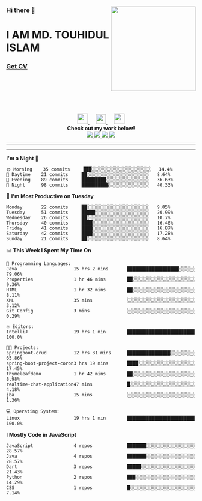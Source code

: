 <div>
<img align="right" width="225" height="225" src="https://touhid-jisan.github.io/img/about-us.png">
<div>
  <h3> </h3>
  <h3> </h3>
  <h3>Hi there 👋</h3>
  <h1>I AM MD. TOUHIDUL ISLAM</h1>
 <!-- <h3>Software Engineer</h3> -->
  <h3> <a href="https://touhid-jisan.github.io/pdf/Touhidul_Islam.pdf"><span>Get CV</span></a></h3>
</div>
</div>
<br/><br/><br/><br/><br/>

<p align="center">
  <a href= "https://www.instagram.com/touhid_jisan/">
    <img src="https://img.icons8.com/ios-glyphs/256/000000/instagram-new.svg" width="28px"/>
  </a>
  &emsp;
  <a href="https://www.linkedin.com/in/touhid-jisan/">
    <img src="https://img.icons8.com/ios-filled/256/000000/linkedin.svg" width="26px"/>
  </a>
  &emsp;
  <a href="http://touhid-jisan.github.io/">
    <img src="https://img.icons8.com/material/256/000000/globe--v1.png" width="28px"/>
  </a>
  <br> 
  <strong>Check out my work below!</strong><br>
  
  <a href="https://badges.pufler.dev/years/touhid-jisan?style=flat-square&color=black&logo=github">
    <img src="https://badges.pufler.dev/years/touhid-jisan?style=flat-square&color=black&logo=github">
  </a>
  <a href="https://github.com/touhid-jisan?tab=repositories">
    <img src="https://badges.pufler.dev/repos/touhid-jisan?style=flat-square&color=black&logo=github">
  </a>
  <a href="https://gist.github.com/touhid-jisan">
    <img src="https://badges.pufler.dev/gists/touhid-jisan?style=flat-square&color=black&logo=github">
  </a>
  <a href="https://github.com/touhid-jisan">
    <img src="https://badges.pufler.dev/commits/monthly/touhid-jisan?style=flat-square&color=black&logo=github">
  </a>
</p>
<hr><hr>
<!--
**touhid-jisan/touhid-jisan** is a ✨ _special_ ✨ repository because its `README.md` (this file) appears on your GitHub profile.

Here are some ideas to get you started:

- 🔭 I’m currently working on ...
- 🌱 I’m currently learning ...
- 👯 I’m looking to collaborate on ...
- 🤔 I’m looking for help with ...
- 💬 Ask me about ...
- 📫 How to reach me: ...
- 😄 Pronouns: ...
- ⚡ Fun fact: ...
-->

<!--START_SECTION:waka-->
**I'm a Night 🦉** 

```text
🌞 Morning    35 commits     ███░░░░░░░░░░░░░░░░░░░░░░   14.4% 
🌆 Daytime    21 commits     ██░░░░░░░░░░░░░░░░░░░░░░░   8.64% 
🌃 Evening    89 commits     █████████░░░░░░░░░░░░░░░░   36.63% 
🌙 Night      98 commits     ██████████░░░░░░░░░░░░░░░   40.33%

```
📅 **I'm Most Productive on Tuesday** 

```text
Monday       22 commits     ██░░░░░░░░░░░░░░░░░░░░░░░   9.05% 
Tuesday      51 commits     █████░░░░░░░░░░░░░░░░░░░░   20.99% 
Wednesday    26 commits     ██░░░░░░░░░░░░░░░░░░░░░░░   10.7% 
Thursday     40 commits     ████░░░░░░░░░░░░░░░░░░░░░   16.46% 
Friday       41 commits     ████░░░░░░░░░░░░░░░░░░░░░   16.87% 
Saturday     42 commits     ████░░░░░░░░░░░░░░░░░░░░░   17.28% 
Sunday       21 commits     ██░░░░░░░░░░░░░░░░░░░░░░░   8.64%

```


📊 **This Week I Spent My Time On** 

```text
💬 Programming Languages: 
Java                     15 hrs 2 mins       ███████████████████░░░░░░   79.06% 
Properties               1 hr 46 mins        ██░░░░░░░░░░░░░░░░░░░░░░░   9.36% 
HTML                     1 hr 32 mins        ██░░░░░░░░░░░░░░░░░░░░░░░   8.11% 
XML                      35 mins             ░░░░░░░░░░░░░░░░░░░░░░░░░   3.12% 
Git Config               3 mins              ░░░░░░░░░░░░░░░░░░░░░░░░░   0.29%

🔥 Editors: 
IntelliJ                 19 hrs 1 min        █████████████████████████   100.0%

🐱‍💻 Projects: 
springboot-crud          12 hrs 31 mins      ████████████████░░░░░░░░░   65.86% 
spring-boot-project-coron3 hrs 19 mins       ████░░░░░░░░░░░░░░░░░░░░░   17.45% 
thymeleafdemo            1 hr 42 mins        ██░░░░░░░░░░░░░░░░░░░░░░░   8.98% 
realtime-chat-application47 mins             █░░░░░░░░░░░░░░░░░░░░░░░░   4.18% 
jba                      15 mins             ░░░░░░░░░░░░░░░░░░░░░░░░░   1.36%

💻 Operating System: 
Linux                    19 hrs 1 min        █████████████████████████   100.0%

```

**I Mostly Code in JavaScript** 

```text
JavaScript               4 repos             ███████░░░░░░░░░░░░░░░░░░   28.57% 
Java                     4 repos             ███████░░░░░░░░░░░░░░░░░░   28.57% 
Dart                     3 repos             █████░░░░░░░░░░░░░░░░░░░░   21.43% 
Python                   2 repos             ███░░░░░░░░░░░░░░░░░░░░░░   14.29% 
CSS                      1 repos             █░░░░░░░░░░░░░░░░░░░░░░░░   7.14%

```



<!--END_SECTION:waka-->
